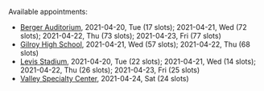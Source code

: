 Available appointments:

* [Berger Auditorium](https://schedulecare.sccgov.org/mychartprd/SignupAndSchedule/EmbeddedSchedule?id=132694&vt=1277&dept=101064003), 2021-04-20, Tue (17 slots); 2021-04-21, Wed (72 slots); 2021-04-22, Thu (73 slots); 2021-04-23, Fri (77 slots)
* [Gilroy High School](https://schedulecare.sccgov.org/mychartprd/SignupAndSchedule/EmbeddedSchedule?id=132980&vt=1277&dept=101064008), 2021-04-21, Wed (57 slots); 2021-04-22, Thu (68 slots)
* [Levis Stadium](https://schedulecare.sccgov.org/mychartprd/SignupAndSchedule/EmbeddedSchedule?id=132723&vt=1277&dept=101064004), 2021-04-20, Tue (22 slots); 2021-04-21, Wed (14 slots); 2021-04-22, Thu (26 slots); 2021-04-23, Fri (25 slots)
* [Valley Specialty Center](https://schedulecare.sccgov.org/mychartprd/SignupAndSchedule/EmbeddedSchedule?id=132277&vt=1277&dept=101001072), 2021-04-24, Sat (24 slots)
